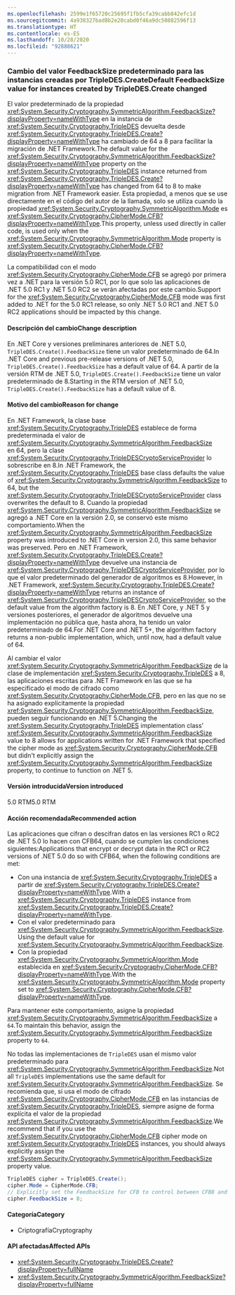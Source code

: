 ```yaml
---
ms.openlocfilehash: 2599e1f65720c25695f1fb5cfa39cabb842efc1d
ms.sourcegitcommit: 4a938327bad8b2e20cabd0f46a9dc50882596f13
ms.translationtype: HT
ms.contentlocale: es-ES
ms.lasthandoff: 10/28/2020
ms.locfileid: "92888621"
---
```

### <a name="default-feedbacksize-value-for-instances-created-by-tripledescreate-changed"></a><span data-ttu-id="5c6d2-101">Cambio del valor FeedbackSize predeterminado para las instancias creadas por TripleDES.Create</span><span class="sxs-lookup"><span data-stu-id="5c6d2-101">Default FeedbackSize value for instances created by TripleDES.Create changed</span></span>

<span data-ttu-id="5c6d2-102">El valor predeterminado de la propiedad <xref:System.Security.Cryptography.SymmetricAlgorithm.FeedbackSize?displayProperty=nameWithType> en la instancia de <xref:System.Security.Cryptography.TripleDES> devuelta desde <xref:System.Security.Cryptography.TripleDES.Create?displayProperty=nameWithType> ha cambiado de 64 a 8 para facilitar la migración de .NET Framework.</span><span class="sxs-lookup"><span data-stu-id="5c6d2-102">The default value for the <xref:System.Security.Cryptography.SymmetricAlgorithm.FeedbackSize?displayProperty=nameWithType> property on the <xref:System.Security.Cryptography.TripleDES> instance returned from <xref:System.Security.Cryptography.TripleDES.Create?displayProperty=nameWithType> has changed from 64 to 8 to make migration from .NET Framework easier.</span></span> <span data-ttu-id="5c6d2-103">Esta propiedad, a menos que se use directamente en el código del autor de la llamada, solo se utiliza cuando la propiedad <xref:System.Security.Cryptography.SymmetricAlgorithm.Mode> es <xref:System.Security.Cryptography.CipherMode.CFB?displayProperty=nameWithType>.</span><span class="sxs-lookup"><span data-stu-id="5c6d2-103">This property, unless used directly in caller code, is used only when the <xref:System.Security.Cryptography.SymmetricAlgorithm.Mode> property is <xref:System.Security.Cryptography.CipherMode.CFB?displayProperty=nameWithType>.</span></span>

<span data-ttu-id="5c6d2-104">La compatibilidad con el modo <xref:System.Security.Cryptography.CipherMode.CFB> se agregó por primera vez a .NET para la versión 5.0 RC1, por lo que solo las aplicaciones de .NET 5.0 RC1 y .NET 5.0 RC2 se verán afectadas por este cambio.</span><span class="sxs-lookup"><span data-stu-id="5c6d2-104">Support for the <xref:System.Security.Cryptography.CipherMode.CFB> mode was first added to .NET for the 5.0 RC1 release, so only .NET 5.0 RC1 and .NET 5.0 RC2 applications should be impacted by this change.</span></span>

#### <a name="change-description"></a><span data-ttu-id="5c6d2-105">Descripción del cambio</span><span class="sxs-lookup"><span data-stu-id="5c6d2-105">Change description</span></span>

<span data-ttu-id="5c6d2-106">En .NET Core y versiones preliminares anteriores de .NET 5.0, `TripleDES.Create().FeedbackSize` tiene un valor predeterminado de 64.</span><span class="sxs-lookup"><span data-stu-id="5c6d2-106">In .NET Core and previous pre-release versions of .NET 5.0, `TripleDES.Create().FeedbackSize` has a default value of 64.</span></span> <span data-ttu-id="5c6d2-107">A partir de la versión RTM de .NET 5.0, `TripleDES.Create().FeedbackSize` tiene un valor predeterminado de 8.</span><span class="sxs-lookup"><span data-stu-id="5c6d2-107">Starting in the RTM version of .NET 5.0, `TripleDES.Create().FeedbackSize` has a default value of 8.</span></span>

#### <a name="reason-for-change"></a><span data-ttu-id="5c6d2-108">Motivo del cambio</span><span class="sxs-lookup"><span data-stu-id="5c6d2-108">Reason for change</span></span>

<span data-ttu-id="5c6d2-109">En .NET Framework, la clase base <xref:System.Security.Cryptography.TripleDES> establece de forma predeterminada el valor de <xref:System.Security.Cryptography.SymmetricAlgorithm.FeedbackSize> en 64, pero la clase <xref:System.Security.Cryptography.TripleDESCryptoServiceProvider> lo sobrescribe en 8.</span><span class="sxs-lookup"><span data-stu-id="5c6d2-109">In .NET Framework, the <xref:System.Security.Cryptography.TripleDES> base class defaults the value of <xref:System.Security.Cryptography.SymmetricAlgorithm.FeedbackSize> to 64, but the <xref:System.Security.Cryptography.TripleDESCryptoServiceProvider> class overwrites the default to 8.</span></span> <span data-ttu-id="5c6d2-110">Cuando la propiedad <xref:System.Security.Cryptography.SymmetricAlgorithm.FeedbackSize> se agregó a .NET Core en la versión 2.0, se conservó este mismo comportamiento.</span><span class="sxs-lookup"><span data-stu-id="5c6d2-110">When the <xref:System.Security.Cryptography.SymmetricAlgorithm.FeedbackSize> property was introduced to .NET Core in version 2.0, this same behavior was preserved.</span></span> <span data-ttu-id="5c6d2-111">Pero en .NET Framework, <xref:System.Security.Cryptography.TripleDES.Create?displayProperty=nameWithType> devuelve una instancia de <xref:System.Security.Cryptography.TripleDESCryptoServiceProvider>, por lo que el valor predeterminado del generador de algoritmos es 8.</span><span class="sxs-lookup"><span data-stu-id="5c6d2-111">However, in .NET Framework, <xref:System.Security.Cryptography.TripleDES.Create?displayProperty=nameWithType> returns an instance of <xref:System.Security.Cryptography.TripleDESCryptoServiceProvider>, so the default value from the algorithm factory is 8.</span></span> <span data-ttu-id="5c6d2-112">En .NET Core, y .NET 5 y versiones posteriores, el generador de algoritmos devuelve una implementación no pública que, hasta ahora, ha tenido un valor predeterminado de 64.</span><span class="sxs-lookup"><span data-stu-id="5c6d2-112">For .NET Core and .NET 5+, the algorithm factory returns a non-public implementation, which, until now, had a default value of 64.</span></span>

<span data-ttu-id="5c6d2-113">Al cambiar el valor <xref:System.Security.Cryptography.SymmetricAlgorithm.FeedbackSize> de la clase de implementación <xref:System.Security.Cryptography.TripleDES> a 8, las aplicaciones escritas para .NET Framework en las que se ha especificado el modo de cifrado como <xref:System.Security.Cryptography.CipherMode.CFB>, pero en las que no se ha asignado explícitamente la propiedad <xref:System.Security.Cryptography.SymmetricAlgorithm.FeedbackSize>, pueden seguir funcionando en .NET 5.</span><span class="sxs-lookup"><span data-stu-id="5c6d2-113">Changing the <xref:System.Security.Cryptography.TripleDES> implementation class' <xref:System.Security.Cryptography.SymmetricAlgorithm.FeedbackSize> value to 8 allows for applications written for .NET Framework that specified the cipher mode as <xref:System.Security.Cryptography.CipherMode.CFB> but didn't explicitly assign the <xref:System.Security.Cryptography.SymmetricAlgorithm.FeedbackSize> property, to continue to function on .NET 5.</span></span>

#### <a name="version-introduced"></a><span data-ttu-id="5c6d2-114">Versión introducida</span><span class="sxs-lookup"><span data-stu-id="5c6d2-114">Version introduced</span></span>

<span data-ttu-id="5c6d2-115">5.0 RTM</span><span class="sxs-lookup"><span data-stu-id="5c6d2-115">5.0 RTM</span></span>

#### <a name="recommended-action"></a><span data-ttu-id="5c6d2-116">Acción recomendada</span><span class="sxs-lookup"><span data-stu-id="5c6d2-116">Recommended action</span></span>

<span data-ttu-id="5c6d2-117">Las aplicaciones que cifran o descifran datos en las versiones RC1 o RC2 de .NET 5.0 lo hacen con CFB64, cuando se cumplen las condiciones siguientes:</span><span class="sxs-lookup"><span data-stu-id="5c6d2-117">Applications that encrypt or decrypt data in the RC1 or RC2 versions of .NET 5.0 do so with CFB64, when the following conditions are met:</span></span>

- <span data-ttu-id="5c6d2-118">Con una instancia de <xref:System.Security.Cryptography.TripleDES> a partir de <xref:System.Security.Cryptography.TripleDES.Create?displayProperty=nameWithType>.</span><span class="sxs-lookup"><span data-stu-id="5c6d2-118">With a <xref:System.Security.Cryptography.TripleDES> instance from <xref:System.Security.Cryptography.TripleDES.Create?displayProperty=nameWithType>.</span></span>
- <span data-ttu-id="5c6d2-119">Con el valor predeterminado para <xref:System.Security.Cryptography.SymmetricAlgorithm.FeedbackSize>.</span><span class="sxs-lookup"><span data-stu-id="5c6d2-119">Using the default value for <xref:System.Security.Cryptography.SymmetricAlgorithm.FeedbackSize>.</span></span>
- <span data-ttu-id="5c6d2-120">Con la propiedad <xref:System.Security.Cryptography.SymmetricAlgorithm.Mode> establecida en <xref:System.Security.Cryptography.CipherMode.CFB?displayProperty=nameWithType>.</span><span class="sxs-lookup"><span data-stu-id="5c6d2-120">With the <xref:System.Security.Cryptography.SymmetricAlgorithm.Mode> property set to <xref:System.Security.Cryptography.CipherMode.CFB?displayProperty=nameWithType>.</span></span>

<span data-ttu-id="5c6d2-121">Para mantener este comportamiento, asigne la propiedad <xref:System.Security.Cryptography.SymmetricAlgorithm.FeedbackSize> a `64`.</span><span class="sxs-lookup"><span data-stu-id="5c6d2-121">To maintain this behavior, assign the <xref:System.Security.Cryptography.SymmetricAlgorithm.FeedbackSize> property to `64`.</span></span>

<span data-ttu-id="5c6d2-122">No todas las implementaciones de `TripleDES` usan el mismo valor predeterminado para <xref:System.Security.Cryptography.SymmetricAlgorithm.FeedbackSize>.</span><span class="sxs-lookup"><span data-stu-id="5c6d2-122">Not all `TripleDES` implementations use the same default for <xref:System.Security.Cryptography.SymmetricAlgorithm.FeedbackSize>.</span></span> <span data-ttu-id="5c6d2-123">Se recomienda que, si usa el modo de cifrado <xref:System.Security.Cryptography.CipherMode.CFB> en las instancias de <xref:System.Security.Cryptography.TripleDES>, siempre asigne de forma explícita el valor de la propiedad <xref:System.Security.Cryptography.SymmetricAlgorithm.FeedbackSize>.</span><span class="sxs-lookup"><span data-stu-id="5c6d2-123">We recommend that if you use the <xref:System.Security.Cryptography.CipherMode.CFB> cipher mode on <xref:System.Security.Cryptography.TripleDES> instances, you should always explicitly assign the <xref:System.Security.Cryptography.SymmetricAlgorithm.FeedbackSize> property value.</span></span>

```csharp
TripleDES cipher = TripleDES.Create();
cipher.Mode = CipherMode.CFB;
// Explicitly set the FeedbackSize for CFB to control between CFB8 and CFB64.
cipher.FeedbackSize = 8;
```

#### <a name="category"></a><span data-ttu-id="5c6d2-124">Categoría</span><span class="sxs-lookup"><span data-stu-id="5c6d2-124">Category</span></span>

- <span data-ttu-id="5c6d2-125">Criptografía</span><span class="sxs-lookup"><span data-stu-id="5c6d2-125">Cryptography</span></span>

#### <a name="affected-apis"></a><span data-ttu-id="5c6d2-126">API afectadas</span><span class="sxs-lookup"><span data-stu-id="5c6d2-126">Affected APIs</span></span>

- <xref:System.Security.Cryptography.TripleDES.Create?displayProperty=fullName>
- <xref:System.Security.Cryptography.SymmetricAlgorithm.FeedbackSize?displayProperty=fullName>

<!--

#### Affected APIs

- `M:System.Security.Cryptography.TripleDES.Create`
- `P:System.Security.Cryptography.SymmetricAlgorithm.FeedbackSize`

-->
